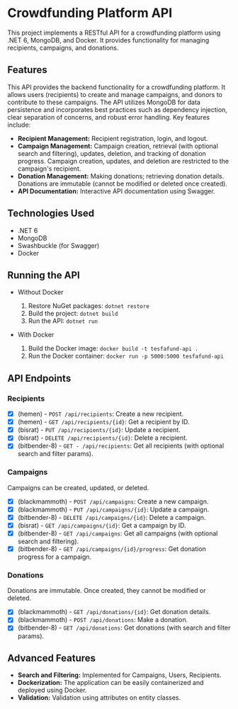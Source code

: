 # Crowdfunding Platform API

This project implements a RESTful API for a crowdfunding platform using .NET 6, MongoDB, and Docker. It provides functionality for managing recipients, campaigns, and donations.

## Features

This API provides the backend functionality for a crowdfunding platform. It allows users (recipients) to create and manage campaigns, and donors to contribute to these campaigns. The API utilizes MongoDB for data persistence and incorporates best practices such as dependency injection, clear separation of concerns, and robust error handling. Key features include:

- **Recipient Management:** Recipient registration, login, and logout.
- **Campaign Management:** Campaign creation, retrieval (with optional search and filtering), updates, deletion, and tracking of donation progress. Campaign creation, updates, and deletion are restricted to the campaign's recipient.
- **Donation Management:** Making donations; retrieving donation details. Donations are immutable (cannot be modified or deleted once created).
- **API Documentation:** Interactive API documentation using Swagger.

## Technologies Used

- .NET 6
- MongoDB
- Swashbuckle (for Swagger)
- Docker

## Running the API

- Without Docker

  1. Restore NuGet packages: `dotnet restore`
  2. Build the project: `dotnet build`
  3. Run the API: `dotnet run`

- With Docker
  1. Build the Docker image: `docker build -t tesfafund-api .`
  2. Run the Docker container: `docker run -p 5000:5000 tesfafund-api`

## API Endpoints

### Recipients

- [x] (hemen) - `POST /api/recipients`: Create a new recipient.
- [x] (hemen) - `GET /api/recipients/{id}`: Get a recipient by ID.
- [x] (bisrat) - `PUT /api/recipients/{id}`: Update a recipient.
- [x] (bisrat) - `DELETE /api/recipients/{id}`: Delete a recipient.
- [x] (bitbender-8) - `GET - /api/recipients`: Get all recipients (with optional search and filter params).

### Campaigns

Campaigns can be created, updated, or deleted.

- [x] (blackmammoth) - `POST /api/campaigns`: Create a new campaign.
- [x] (blackmammoth) - `PUT /api/campaigns/{id}`: Update a campaign.
- [x] (bitbender-8) - `DELETE /api/campaigns/{id}`: Delete a campaign.
- [x] (bisrat) - `GET /api/campaigns/{id}`: Get a campaign by ID.
- [x] (bitbender-8) - `GET /api/campaigns`: Get all campaigns (with optional search and filtering).
- [x] (bitbender-8) - `GET /api/campaigns/{id}/progress`: Get donation progress for a campaign.

### Donations

Donations are immutable. Once created, they cannot be modified or deleted.

- [x] (blackmammoth) - `GET /api/donations/{id}`: Get donation details.
- [x] (blackmammoth) - `POST /api/donations`: Make a donation.
- [x] (bitbender-8) - `GET /api/donations`: Get donations (with search and filter params).

## Advanced Features

- **Search and Filtering:** Implemented for Campaigns, Users, Recipients.
- **Dockerization:** The application can be easily containerized and deployed using Docker.
- **Validation:** Validation using attributes on entity classes.
